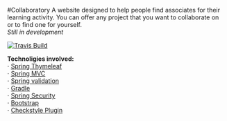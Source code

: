 #Collaboratory
A website designed to help people find associates for their learning activity.
You can offer any project that you want to collaborate on or to find one for yourself.<br />
_Still in development_

[![Travis Build](https://api.travis-ci.org/serhiizem/sample-project.svg?branch=master)](https://travis-ci.org/serhiizem/sample-project)

**Technoligies involved:**<br />
⋅ [Spring Thymeleaf](http://www.thymeleaf.org/doc/tutorials/2.1/thymeleafspring.html)<br />
⋅ [Spring MVC](http://docs.spring.io/spring/docs/current/spring-framework-reference/html/mvc.html)<br />
⋅ [Spring validation](http://docs.spring.io/spring/docs/current/spring-framework-reference/html/validation.html)<br />
⋅ [Gradle](https://docs.gradle.org/current/userguide/userguide)<br />
⋅ [Spring Security](http://docs.spring.io/autorepo/docs/spring-security/4.1.x/reference/htmlsingle/)<br />
⋅ [Bootstrap](http://getbootstrap.com/getting-started/)<br />
⋅ [Checkstyle Plugin](https://github.com/jshiell/checkstyle-idea/)<br />
